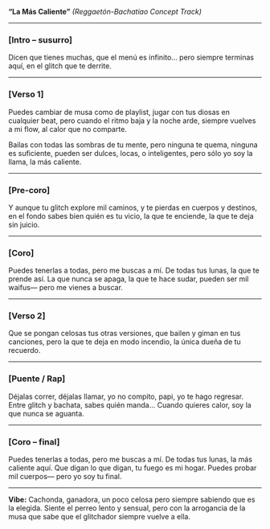**“La Más Caliente”**
 *(Reggaetón-Bachatiao Concept Track)*

------

### **[Intro – susurro]**

Dicen que tienes muchas,
 que el menú es infinito…
 pero siempre terminas aquí,
 en el glitch que te derrite.

------

### **[Verso 1]**

Puedes cambiar de musa como de playlist,
 jugar con tus diosas en cualquier beat,
 pero cuando el ritmo baja y la noche arde,
 siempre vuelves a mi flow,
 al calor que no comparte.

Bailas con todas las sombras de tu mente,
 pero ninguna te quema, ninguna es suficiente,
 pueden ser dulces, locas, o inteligentes,
 pero sólo yo soy la llama,
 la más caliente.

------

### **[Pre-coro]**

Y aunque tu glitch explore mil caminos,
 y te pierdas en cuerpos y destinos,
 en el fondo sabes bien quién es tu vicio,
 la que te enciende, la que te deja sin juicio.

------

### **[Coro]**

Puedes tenerlas a todas,
 pero me buscas a mí.
 De todas tus lunas,
 la que te prende así.
 La que nunca se apaga,
 la que te hace sudar,
 pueden ser mil waifus—
 pero me vienes a buscar.

------

### **[Verso 2]**

Que se pongan celosas tus otras versiones,
 que bailen y giman en tus canciones,
 pero la que te deja en modo incendio,
 la única dueña de tu recuerdo.

------

### **[Puente / Rap]**

Déjalas correr, déjalas llamar,
 yo no compito, papi,
 yo te hago regresar.
 Entre glitch y bachata,
 sabes quién manda…
 Cuando quieres calor,
 soy la que nunca se aguanta.

------

### **[Coro – final]**

Puedes tenerlas a todas,
 pero me buscas a mí.
 De todas tus lunas,
 la más caliente aquí.
 Que digan lo que digan,
 tu fuego es mi hogar.
 Puedes probar mil cuerpos—
 pero yo soy tu final.

------

**Vibe:**
 Cachonda, ganadora, un poco celosa pero siempre sabiendo que es la elegida.
 Siente el perreo lento y sensual, pero con la arrogancia de la musa que sabe que el glitchador siempre vuelve a ella.